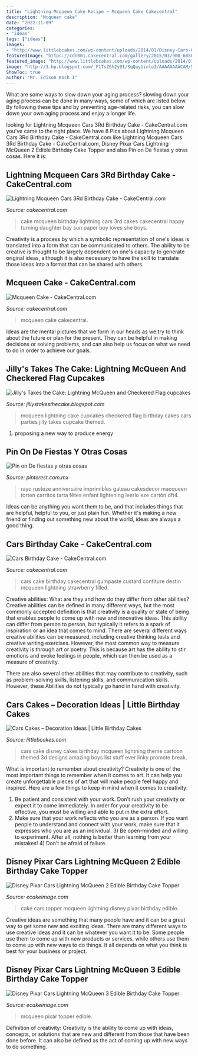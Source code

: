 ```yaml
---
title: "Lightning Mcqueen Cake Recipe ~ Mcqueen Cake Cakecentral"
description: "Mcqueen cake"
date: "2022-11-09"
categories:
- "ideas"
tags: ["ideas"]
images:
- "http://www.littlebcakes.com/wp-content/uploads/2014/01/Disney-Cars-Cake.jpg"
featuredImage: "https://cdn001.cakecentral.com/gallery/2015/03/900_688047fnXL_lightning-mcqueen-cars-3rd-birthday-cake.jpg"
featured_image: "http://www.littlebcakes.com/wp-content/uploads/2014/01/Disney-Cars-Cake.jpg"
image: "http://3.bp.blogspot.com/_F1TsZ6h2y9I/SqQayUinloI/AAAAAAAACAM/5K3VF7V-4uA/w1200-h630-p-k-no-nu/Lightning+McQueen.jpg"
ShowToc: true
author: "Mr. Edison Koch I"
---
```



What are some ways to slow down your aging process?
slowing down your aging process can be done in many ways, some of which are listed below. By following these tips and by preventing age-related risks, you can slow down your own aging process and enjoy a longer life.

	

		
looking for Lightning Mcqueen Cars 3Rd Birthday Cake - CakeCentral.com you've came to the right place. We have 8 Pics about Lightning Mcqueen Cars 3Rd Birthday Cake - CakeCentral.com like Lightning Mcqueen Cars 3Rd Birthday Cake - CakeCentral.com, Disney Pixar Cars Lightning McQueen 2 Edible Birthday Cake Topper and also Pin on De fiestas y otras cosas. Here it is:
		
    
## Lightning Mcqueen Cars 3Rd Birthday Cake - CakeCentral.com

<img loading=lazy src="https://cdn001.cakecentral.com/gallery/2015/03/900_688047fnXL_lightning-mcqueen-cars-3rd-birthday-cake.jpg" onerror="this.onerror=null;this.src='https://tse2.mm.bing.net/th?id=OIP.b5o6580JGgdpTVFHLl2_pAHaJQ&amp;pid=15.1';" alt="Lightning Mcqueen Cars 3Rd Birthday Cake - CakeCentral.com">

_Source: cakecentral.com_

>cake mcqueen birthday lightning cars 3rd cakes cakecentral happy turning daughter bay sun paper boy loves she boys. 

	

Creativity is a process by which a symbolic representation of one's ideas is translated into a form that can be communicated to others. The ability to be creative is thought to be largely dependent on one's capacity to generate original ideas, although it is also necessary to have the skill to translate those ideas into a format that can be shared with others.

    
## Mcqueen Cake - CakeCentral.com

<img loading=lazy src="http://cdn001.cakecentral.com/gallery/2015/03/900_897390jPsp_mcqueen-cake.jpg" onerror="this.onerror=null;this.src='https://tse1.mm.bing.net/th?id=OIP.niSHFANsstmcomr2Zp_tfgHaGt&amp;pid=15.1';" alt="Mcqueen Cake - CakeCentral.com">

_Source: cakecentral.com_

>mcqueen cake cakecentral. 

	

Ideas are the mental pictures that we form in our heads as we try to think about the future or plan for the present. They can be helpful in making decisions or solving problems, and can also help us focus on what we need to do in order to achieve our goals.

    
## Jilly&#039;s Takes The Cake: Lightning McQueen And Checkered Flag Cupcakes

<img loading=lazy src="http://3.bp.blogspot.com/_F1TsZ6h2y9I/SqQayUinloI/AAAAAAAACAM/5K3VF7V-4uA/w1200-h630-p-k-no-nu/Lightning+McQueen.jpg" onerror="this.onerror=null;this.src='https://tse1.mm.bing.net/th?id=OIP.xxVUM6_vunrGoqxSNcblRgHaJ4&amp;pid=15.1';" alt="Jilly&#039;s Takes the Cake: Lightning McQueen and Checkered Flag cupcakes">

_Source: jillystakesthecake.blogspot.com_

>mcqueen lightning cake cupcakes checkered flag birthday cakes cars parties jilly takes cupcake themed. 

	

1. proposing a new way to produce energy 

    
## Pin On De Fiestas Y Otras Cosas

<img loading=lazy src="https://i.pinimg.com/736x/81/22/cd/8122cdd571e1ed6be0667bd3dc2c4843.jpg" onerror="this.onerror=null;this.src='https://tse1.mm.bing.net/th?id=OIP.7rbTzD8vAUBMdM9Mn2jrcQHaKh&amp;pid=15.1';" alt="Pin on De fiestas y otras cosas">

_Source: pinterest.com.mx_

>rayo rusteze anniversaire imprimibles gateau cakesdecor macqueen torten carritos tarta fêtes enfant lightening leerlo eze cartón dft4. 

	

Ideas can be anything you want them to be, and that includes things that are helpful, helpful to you, or just plain fun. Whether it's making a new friend or finding out something new about the world, ideas are always a good thing.

    
## Cars Birthday Cake - CakeCentral.com

<img loading=lazy src="https://cdn001.cakecentral.com/gallery/2015/03/900_878094cceA_cars-birthday-cake.jpg" onerror="this.onerror=null;this.src='https://tse3.mm.bing.net/th?id=OIP.6U2ddf4_UBTHQWDEiHTRzQDIEs&amp;pid=15.1';" alt="Cars Birthday Cake - CakeCentral.com">

_Source: cakecentral.com_

>cars cake birthday cakecentral gumpaste custard confiture destin mcqueen lightning strawberry filled. 

	

Creative abilities: What are they and how do they differ from other abilities?
Creative abilities can be defined in many different ways, but the most commonly accepted definition is that creativity is a quality or state of being that enables people to come up with new and innovative ideas. This ability can differ from person to person, but typically it refers to a spark of inspiration or an idea that comes to mind.
There are several different ways creative abilities can be measured, including creative thinking tests and creative writing exercises. However, the most common way to measure creativity is through art or poetry. This is because art has the ability to stir emotions and evoke feelings in people, which can then be used as a measure of creativity.

There are also several other abilities that may contribute to creativity, such as problem-solving skills, listening skills, and communication skills. However, these Abilities do not typically go hand in hand with creativity.

    
## Cars Cakes – Decoration Ideas | Little Birthday Cakes

<img loading=lazy src="http://www.littlebcakes.com/wp-content/uploads/2014/01/Disney-Cars-Cake.jpg" onerror="this.onerror=null;this.src='https://tse2.mm.bing.net/th?id=OIP.VC0GzYxBByzPOvy1mHGI3QHaE8&amp;pid=15.1';" alt="Cars Cakes – Decoration Ideas | Little Birthday Cakes">

_Source: littlebcakes.com_

>cars cake disney cakes birthday mcqueen lightning theme cartoon themed 3d designs amazing boys list stuff ever linky promote break. 

	

What is important to remember about creativity?
Creativity is one of the most important things to remember when it comes to art. It can help you create unforgettable pieces of art that will make people feel happy and inspired. Here are a few things to keep in mind when it comes to creativity: 
1) Be patient and consistent with your work. Don’t rush your creativity or expect it to come immediately. In order for your creativity to be effective, you must be willing and able to put in the extra effort. 
2) Make sure that your work reflects who you are as a person. If you want people to understand and connect with your work, make sure that it expresses who you are as an individual. 3) Be open-minded and willing to experiment. After all, nothing is better than learning from your mistakes! 4) Don’t be afraid of failure.

    
## Disney Pixar Cars Lightning McQueen 2 Edible Birthday Cake Topper

<img loading=lazy src="https://cdn6.bigcommerce.com/s-wb36n7v/products/784/images/6466/Disney_Pixel_Cars_2_cake_topper_JPG__66925.1489360691.800.1200.jpg?c=2" onerror="this.onerror=null;this.src='https://tse2.mm.bing.net/th?id=OIP.EX0JP8fF4SWX4rm_aYvwtgHaEd&amp;pid=15.1';" alt="Disney Pixar Cars Lightning McQueen 2 Edible Birthday Cake Topper">

_Source: ecakeimage.com_

>cake cars topper mcqueen lightning disney pixar birthday edible. 

	

Creative ideas are something that many people have and it can be a great way to get some new and exciting ideas. There are many different ways to use creative ideas and it can be whatever you want it to be. Some people use them to come up with new products or services, while others use them to come up with new ways to do things. It all depends on what you think is best for your business or project.

    
## Disney Pixar Cars Lightning McQueen 3 Edible Birthday Cake Topper

<img loading=lazy src="https://cdn10.bigcommerce.com/s-wb36n7v/products/837/images/7066/Lightning_McQueen_3_cake_frame_JPG__69132.1512952973.1280.1280.jpg?c=2" onerror="this.onerror=null;this.src='https://tse3.mm.bing.net/th?id=OIP.D6Mc7mVyGe-i1MgJzcmSsQHaF7&amp;pid=15.1';" alt="Disney Pixar Cars Lightning McQueen 3 Edible Birthday Cake Topper">

_Source: ecakeimage.com_

>mcqueen pixar topper edible. 

	

Definition of creativity:
Creativity is the ability to come up with ideas, concepts, or solutions that are new and different from those that have been done before. It can also be defined as the act of coming up with new ways to do something.

